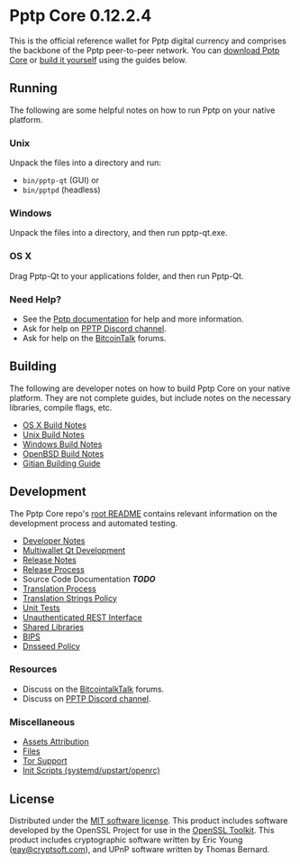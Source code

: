 Pptp Core 0.12.2.4
=====================

This is the official reference wallet for Pptp digital currency and comprises the backbone of the Pptp peer-to-peer network. You can [download Pptp Core](https://github.com/conan-equal-newone/pptp/releases) or [build it yourself](#building) using the guides below.

Running
---------------------
The following are some helpful notes on how to run Pptp on your native platform.

### Unix

Unpack the files into a directory and run:

- `bin/pptp-qt` (GUI) or
- `bin/pptpd` (headless)

### Windows

Unpack the files into a directory, and then run pptp-qt.exe.

### OS X

Drag Pptp-Qt to your applications folder, and then run Pptp-Qt.

### Need Help?

* See the [Pptp documentation](https://github.com/conan-equal-newone/pptp/tree/master/doc)
for help and more information.
* Ask for help on [PPTP Discord channel](https://discord.gg/*).
* Ask for help on the [BitcoinTalk](https://bitcointalk.org/index.php?topic=*) forums.

Building
---------------------
The following are developer notes on how to build Pptp Core on your native platform. They are not complete guides, but include notes on the necessary libraries, compile flags, etc.

- [OS X Build Notes](build-osx.md)
- [Unix Build Notes](build-unix.md)
- [Windows Build Notes](build-windows.md)
- [OpenBSD Build Notes](build-openbsd.md)
- [Gitian Building Guide](gitian-building.md)

Development
---------------------
The Pptp Core repo's [root README](/README.md) contains relevant information on the development process and automated testing.

- [Developer Notes](developer-notes.md)
- [Multiwallet Qt Development](multiwallet-qt.md)
- [Release Notes](release-notes.md)
- [Release Process](release-process.md)
- Source Code Documentation ***TODO***
- [Translation Process](translation_process.md)
- [Translation Strings Policy](translation_strings_policy.md)
- [Unit Tests](unit-tests.md)
- [Unauthenticated REST Interface](REST-interface.md)
- [Shared Libraries](shared-libraries.md)
- [BIPS](bips.md)
- [Dnsseed Policy](dnsseed-policy.md)

### Resources
* Discuss on the [BitcointalkTalk](https://bitcointalk.org/index.php?topic=3146751) forums.
* Discuss on [PPTP Discord channel](https://discord.gg/6vGNAh5).

### Miscellaneous
- [Assets Attribution](assets-attribution.md)
- [Files](files.md)
- [Tor Support](tor.md)
- [Init Scripts (systemd/upstart/openrc)](init.md)

License
---------------------
Distributed under the [MIT software license](http://www.opensource.org/licenses/mit-license.php).
This product includes software developed by the OpenSSL Project for use in the [OpenSSL Toolkit](https://www.openssl.org/). This product includes
cryptographic software written by Eric Young ([eay@cryptsoft.com](mailto:eay@cryptsoft.com)), and UPnP software written by Thomas Bernard.
